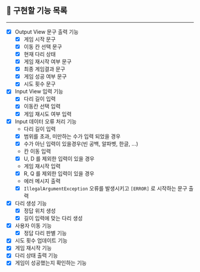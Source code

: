 ## 🔎 구현할 기능 목록
***

- [x] Output View 문구 출력 기능
  - [x] 게임 시작 문구
  - [x] 이동 칸 선택 문구
  - [x] 현재 다리 상태
  - [x] 게임 재시작 여부 문구
  - [x] 최종 게임결과 문구
  - [x] 게임 성공 여부 문구
  - [x] 시도 횟수 문구
- [x] Input View 입력 기능
  - [x] 다리 길이 입력
  - [x] 이동칸 선택 입력
  - [x] 게임 재시도 여부 입력
- [x] Input 데이터 오류 처리 기능
  * 다리 길이 입력
  - [x] 범위를 초과, 미만하는 수가 입력 되었을 경우
  - [x] 수가 아닌 입력이 있을경우(빈 공백, 알파벳, 한글, ...)
  * 칸 이동 입력
  - [x] U, D 를 제외한 입력이 있을 경우
  * 게임 재시작 입력
  - [x] R, Q 를 제외한 입력이 있을 경우
  * 에러 메시지 출력
  - [x] `IllegalArgumentException` 오류를 발생시키고 `[ERROR]` 로 시작하는 문구 출력
- [x] 다리 생성 기능
  - [x] 정답 위치 생성
  - [x] 길이 입력에 맞는 다리 생성
- [x] 사용자 이동 기능
  - [x] 정답 다리 판별 기능
- [x] 시도 횟수 업데이트 기능
- [x] 게임 재시작 기능
- [x] 다리 상태 출력 기능
- [x] 게임이 성공했는지 확인하는 기능